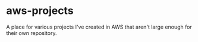 # aws-projects
A place for various projects I've created in AWS that aren't large enough for their own repository.
